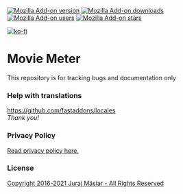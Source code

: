 [![Mozilla Add-on version](https://img.shields.io/amo/v/movie_meter.svg)](https://addons.mozilla.org/addon/movie_meter/?src=external-github-shield-downloads)
[![Mozilla Add-on downloads](https://img.shields.io/amo/d/movie_meter.svg)](https://addons.mozilla.org/addon/movie_meter/?src=external-github-shield-downloads)
[![Mozilla Add-on users](https://img.shields.io/amo/users/movie_meter.svg)](https://addons.mozilla.org/addon/movie_meter/statistics/)
[![Mozilla Add-on stars](https://img.shields.io/amo/stars/movie_meter.svg)](https://addons.mozilla.org/addon/movie_meter/reviews/)

[![ko-fi](https://www.ko-fi.com/img/githubbutton_sm.svg)](https://ko-fi.com/T6T01QUSE)

# Movie Meter
This repository is for tracking bugs and documentation only

### Help with translations
https://github.com/fastaddons/locales  
*Thank you!*

### Privacy Policy
[Read privacy policy here.](PRIVACY_POLICY.md)

### License
[Copyright 2016-2021 Juraj Mäsiar - All Rights Reserved](LICENSE)
